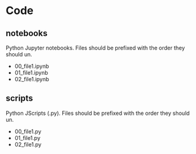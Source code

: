 # Code

## notebooks
Python Jupyter notebooks. Files should be prefixed with the order they should un.

- 00_file1.ipynb  
- 01_file1.ipynb  
- 02_file1.ipynb  

## scripts
Python JScripts (.py). Files should be prefixed with the order they should un.

- 00_file1.py  
- 01_file1.py  
- 02_file1.py  
